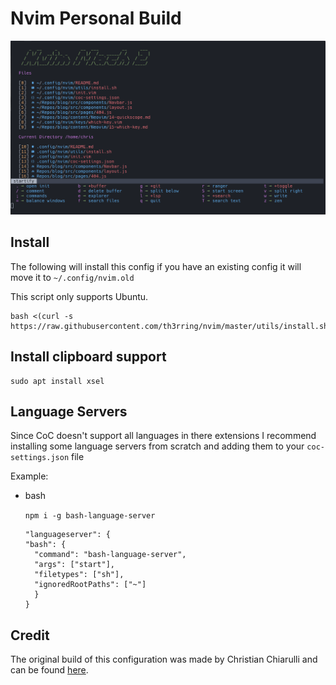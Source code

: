# Nvim Personal Build

![Nvim Mach 2 pic](./utils/images/nvim.png)

## Install

The following will install this config if you have an existing config it will move it to `~/.config/nvim.old`

This script only supports Ubuntu.

```
bash <(curl -s https://raw.githubusercontent.com/th3rring/nvim/master/utils/install.sh)
```

## Install clipboard support

```
sudo apt install xsel
```

## Language Servers

Since CoC doesn't support all languages in there extensions
I recommend installing some language servers from scratch
and adding them to your `coc-settings.json` file

Example:

- bash

  `npm i -g bash-language-server`

  ```
  "languageserver": {
  "bash": {
    "command": "bash-language-server",
    "args": ["start"],
    "filetypes": ["sh"],
    "ignoredRootPaths": ["~"]
    }
  }
  ```

## Credit

The original build of this configuration was made by Christian Chiarulli and can be found [here](https://github.com/ChristianChiarulli/nvim).
